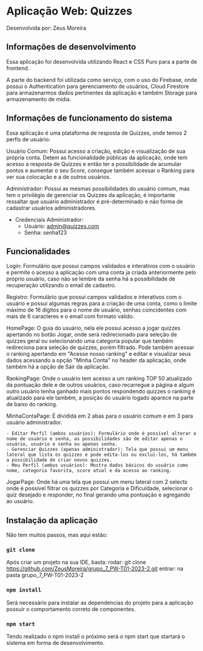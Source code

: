 # Aplicação Web: Quizzes

Desenvolvida por: Zeus Moreira

## Informações de desenvolvimento

Essa aplicação foi desenvolvida utilizando React e CSS Puro para a parte de frontend.

A parte do backend foi utilizada como serviço, com o uso do Firebase, onde possui o Authentication para gerenciamento de usuários, Cloud Firestore para armazenarmos dados pertinentes da aplicação e também Storage para armazenamento de mídia.

## Informações de funcionamento do sistema

Essa aplicação é uma plataforma de resposta de Quizzes, onde temos 2 perfis de usuário:

Usuário Comum: Possui acesso a criação, edição e visualização de sua própria conta. Detem as funcionalidade públicas da aplicação, onde tem acesso a resposta de Quizzes e então ter a possibilidade de acumular pontos e aumentar o seu Score, consegue também acessar o Ranking para ver sua colocação e a de outros usuários.

Administrador: Possui as mesmas possibilidades do usuário comum, mas tem o privilégio de gerenciar os Quizzes da aplicação, é importante ressaltar que usuário administrador é pré-determinado e não forma de cadastrar usuários administradores.
- Credenciais Administrador: 
    - Usuário: admin@quizzes.com
    - Senha: senha123

## Funcionalidades

Login: Formulário que possui campos validados e interativos com o usuário e permite o acesso a aplicação com uma conta ja criada anteriormente pelo próprio usuário, caso não se lembre da senha há a possibilidade de recuperação utilizando o email de cadastro.

Registro: Formulário que possui campos validados e interativos com o usuário e possui algumas regras para a criação de uma conta, como o limite máximo de 16 dígitos para o nome de usuário, senhas coincidentes com mais de 6 caracteres e o email com formato válido.

HomePage: O guia do usuário, nela ele possui acesso a jogar quizzes apertando no botão Jogar, onde será redirecionado para seleção de quizzes geral ou selecionando uma categoria popular que também redireciona para seleção de quizzes, porém filtrado. Pode também acessar o ranking apertando em "Acesse nosso ranking" e editar e visualizar seus dados acessando a opção "Minha Conta" no header da aplicação, onde também há a opção de Sair da aplicação.

RankingPage: Onde o usuário tem acesso a um ranking TOP 50 atualizado da pontuação dele e de outros usuários, caso recarregue a página e algum outro usuário tenha ganhado mais pontos respondendo quizzes o ranking é atualizado para ele também, a posição do usuário logado aparece na parte de baixo do ranking.

MinhaContaPage: É dividida em 2 abas para o usuário comum e em 3 para usuário administrador.

    - Editar Perfil (ambos usuários): Formulário onde é possível alterar o nome de usuário e senha, as possibilidades são de editar apenas o usuário, usuário e senha ou apenas senha.
    - Gerenciar Quizzes (apenas administrador): Tela que possui um menu lateral que lista os quizzes e pode edita-los ou exclui-los, há também a possibilidade de criar novos quizzes.
    - Meu Perfil (ambos usuários): Mostra dados básicos do usuário como nome, categoria favorita, score atual e da acesso ao ranking.

JogarPage: Onde há uma tela que possui um menu lateral com 2 selects onde é possível filtrar os quizzes por Categoria e Dificuldade, selecionar o quiz desejado e responder, no final gerando uma pontuação e agregando ao usuário.

## Instalação da aplicação

Não tem muitos passos, mas aqui estão:

### `git clone`
Após criar um projeto na sua IDE, basta: 
rodar: git clone https://github.com/ZeusMoreira/grupo_7_PW-T01-2023-2.git
entrar: na pasta grupo_7_PW-T01-2023-2

### `npm install`

Será necessário para instalar as dependencias do projeto para a aplicação possuir o comportamento correto de componentes.

### `npm start`

Tendo realizado o npm install o próximo será o npm start que startará o sistema em forma de desenvolvimento.
